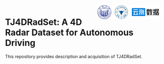 <img src="docs/logo/logo.png" align="right" width="40%">
 
# TJ4DRadSet: A 4D Radar Dataset for Autonomous Driving

This repository provides description and acquisition of TJ4DRadSet.
